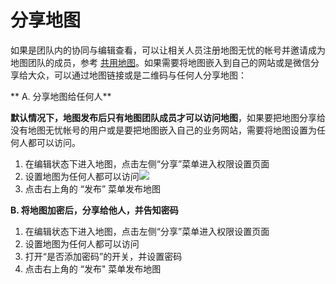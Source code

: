 # 分享地图

如果是团队内的协同与编辑查看，可以让相关人员注册地图无忧的帐号并邀请成为地图团队的成员，参考 [共用地图](http://help.dituwuyou.com/map-permissions.html)。如果需要将地图嵌入到自己的网站或是微信分享给大众，可以通过地图链接或是二维码与任何人分享地图：

** A. 分享地图给任何人**

**默认情况下，地图发布后只有地图团队成员才可以访问地图**，如果要把地图分享给没有地图无忧帐号的用户或是要把地图嵌入自己的业务网站，需要将地图设置为任何人都可以访问。

1. 在编辑状态下进入地图，点击左侧“分享”菜单进入权限设置页面
2. 设置地图为任何人都可以访问![](http://pic.dituwuyou.com/map%2Fpicture%2F10.31%2Fshare3.jpg)
3. 点击右上角的 “发布” 菜单发布地图

**B. 将地图加密后，分享给他人，并告知密码**

1. 在编辑状态下进入地图，点击左侧“分享”菜单进入权限设置页面
2. 设置地图为任何人都可以访问
3. 打开“是否添加密码”的开关，并设置密码
4. 点击右上角的 “发布" 菜单发布地图



